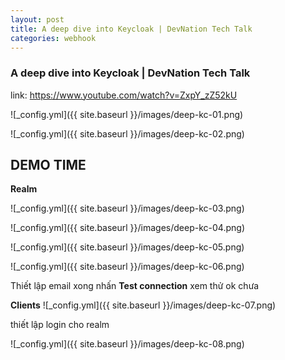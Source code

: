 ```yaml
---
layout: post
title: A deep dive into Keycloak | DevNation Tech Talk
categories: webhook
---
```


### A deep dive into Keycloak | DevNation Tech Talk

link: https://www.youtube.com/watch?v=ZxpY_zZ52kU


![_config.yml]({{ site.baseurl }}/images/deep-kc-01.png)

![_config.yml]({{ site.baseurl }}/images/deep-kc-02.png)

## DEMO TIME

**Realm**

![_config.yml]({{ site.baseurl }}/images/deep-kc-03.png)

![_config.yml]({{ site.baseurl }}/images/deep-kc-04.png)

![_config.yml]({{ site.baseurl }}/images/deep-kc-05.png)

![_config.yml]({{ site.baseurl }}/images/deep-kc-06.png)

Thiết lập email xong nhấn **Test connection** xem thử ok chưa


**Clients**
![_config.yml]({{ site.baseurl }}/images/deep-kc-07.png)

thiết lập login cho realm

![_config.yml]({{ site.baseurl }}/images/deep-kc-08.png)